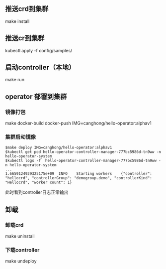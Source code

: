 ## 推送crd到集群
make install

## 推送cr到集群
kubectl apply -f config/samples/

## 启动controller（本地）
make run 

## operator 部署到集群

### 镜像打包
make docker-build docker-push IMG=canghong/hello-operator:alphav1

### 集群启动镜像
```
$make deploy IMG=canghong/hello-operator:alphav1
$kubectl get pod hello-operator-controller-manager-777bc5986d-tn9ww -n hello-operator-system
$kubectl logs -f  hello-operator-controller-manager-777bc5986d-tn9ww -n hello-operator-system
...
1.6659124929325175e+09	INFO	Starting workers	{"controller": "hellocrd", "controllerGroup": "demogroup.demo", "controllerKind": "Hellocrd", "worker count": 1}
```
此时看到controller日志正常输出


## 卸载

### 卸载crd
make uninstall

### 下载controller
make undeploy



